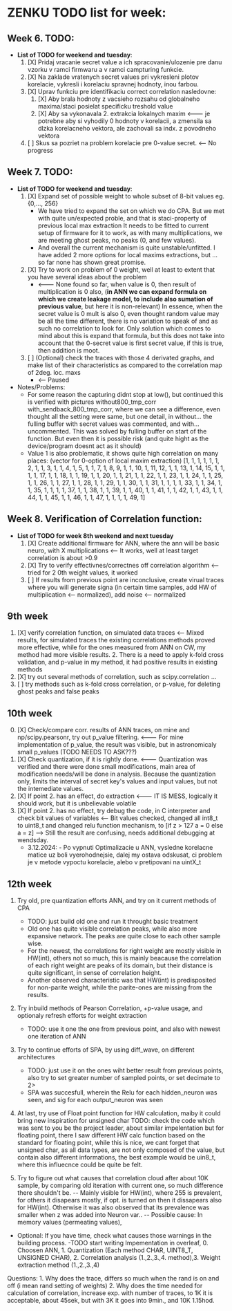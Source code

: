 # ZENKU TODO list for week:

## Week 6. TODO:
   - **List of TODO for weekend and tuesday**:
     1. [X] Pridaj vracanie secret value a ich spracovanie/ulozenie pre danu vzorku v ramci firmwaru a v ramci campturing funkcie.
     2. [X] Na zaklade vratenych secret values pri vykresleni plotov korelacie, vykresli i korelaciu spravnej hodnoty, inou farbou.
     3. [X] Uprav funkciu pre identifikaciu correct correlation nasledovne: 
        1. [X] Aby brala hodnoty z vacsieho rozsahu od globalneho maxima/staci posielat specificku treshold value
        2. [X] Aby sa vykonavala 2. extrakcia lokalnych maxim <--- je potrebne aby  si vyhodily 0 hodnoty v korelacii, a zmensila sa dlzka korelacneho vektora, ale zachovali sa indx. z povodneho vektora
     4. [ ] Skus sa pozriet na problem korelacie pre 0-value secret. <-- No progress

## Week 7. TODO:
   - **List of TODO for weekend and tuesday**:
     1. [X] Expand set of possible weight to whole subset of 8-bit values eg. {0,..., 256}
        - We have tried to expand the set on which we do CPA. But we met with quite un/expected proble, and that is staci-property of previous local max extraction
        It needs to be  fitted to current setup of firmware for it  to work, as with many multiplications, we are meeting ghost peaks, no peaks (0, and few values).
        - And overall the current mechanism is quite unstable/unfitted. I have added 2 more options for local maxims extractions, but ... so far none has shown  great promise.
     2. [X] Try to work on problem of 0 weight, well at least to extent that you have several ideas about the problem 
        - <--- None found so far, when value is 0, then result of 
        multiplication is 0 also,  (**in ANN we can expand formula on which we create leakage model, to include also sumation of previous value**, but here it is non-relevant)
        In essence, when the secret value is 0 mult is also 0, even thought random value may be all the time different, there is no variation to speak of and as such
        no correlation to look for. Only solution which comes to mind about this is expand that formula, but this does not take into account that the 0-secret value is 
        first secret value, if this is true, then addition is moot.
     3. [ ] (Optional) check the traces with those 4 derivated graphs, and make list of their characteristics as compared to the correlation map of 2deg. loc. maxs
         - <-- Paused
  - Notes/Problems: 
    -  For some reason the capturing didnt stop at low(), but continued this is verified with pictures without800_tmp_corr with_sendback_800_tmp_corr, where we can see
    a difference, even thought all the setting were same, but one detail, in without... the fulling buffer with secret values was commented, and with... uncommented. 
    This was solved by fulling buffer on start of the function. But even then it is possible risk (and quite hight as the device/program doesnt act as it should)
    - Value 1 is also problematic, it shows quite high correlation on many places: (vector for 0-option of local maxim extraction) [1, 1, 1, 1, 1, 1, 2, 1, 1, 3, 1, 1, 4, 1, 5, 1, 1, 7, 1, 8, 9, 1, 1, 10, 1, 11, 12, 1, 1, 13, 1, 14, 15, 1, 1, 1, 1, 17, 1, 1, 18, 1, 1, 19, 1, 1, 20, 1, 1, 21, 1, 1, 22, 1, 1, 23, 1, 1, 24, 1, 1, 25, 1, 1, 26, 1, 1, 27, 1, 1, 28, 1, 1, 29, 1, 1, 30, 1, 1, 31, 1, 1, 1, 1, 33, 1, 1, 34, 1, 1, 35, 1, 1, 1, 1, 37, 1, 1, 38, 1, 1, 39, 1, 1, 40, 1, 1, 41, 1, 1, 42, 1, 1, 43, 1, 1, 44, 1, 1, 45, 1, 1, 46, 1, 1, 47, 1, 1, 1, 1, 49, 1]
## Week 8. Verification of Correlation function:
  - **List of TODO for week 8th weekend and next tuesday**
    1. [X] Create additional firmware for ANN, where the ann will be basic neuro, with X multiplications <-- It works, well at least target correlation is about >0.9
    2. [X] Try to verify effectivnes/correctnes off correlation algorithm <-- tried for 2 0th weight values, it worked
    3. [ ] If results from previous point are inconclusive, create virual traces where you will generate signa
(in certain time samples, add HW of multiplication <-- normalized), add noise <-- normalized

## 9th week  
  1. [X] verify correlation function, on simulated data traces <-- Mixed results, for simulated traces the existing correlations methods proved more effective, while for the ones measured from ANN on CW, my method had more visible results.
     2. There is a need to apply k-fold cross validation, and p-value in my method, it had positive results in existing methods
  2. [X] try out several methods of correlation, such as scipy.correlation ...
  3. [ ] try methods such as k-fold cross correlation, or p-value, for deleting ghost peaks and false peaks

## 10th week 
  0. [X] Check/compare corr. results of ANN traces, on mine and np/scipy.pearsonr, try out p_value filtering. <--- For mine implementation of p_value, the result was visible, but in astronomicaly small p_values (TODO NEEDS TO ASK???)
  1. [X] Check quantization, if it is rightly done. <--- Quantization was verified and there were done small modifications, main area of modification needs/will be done in analysis. Because the quantization only, limits the interval of  secret key's values and input values, but  not the intemediate values.
  2. [X] If point 2. has an effect, do extraction <--- IT IS MESS, logically it should work, but it is unbelievable volatile
  3. [X] If point 2. has no effect, try debug the code, in C interpreter and check bit values of variables <-- Bit values checked, changed all int8_t to uint8_t and changed relu function mechanism, to [if z > 127 a = 0 else a = z]
       --> Still the result are confusing, needs additional debugging at wendsday.
     - 3.12.2024: - Po vypnuti Optimalizacie u ANN, vysledne korelacne matice uz boli vyerohodnejsie, dalej my ostava odskusat, ci problem je v metode vypoctu korelacie, alebo v pretipovani na uintX_t


## 12th week
1. Try old, pre quantization efforts ANN, and try on it current methods of CPA
   - TODO: just build old one and run it throught basic treatment
   - Old one has quite visible correlation peaks, while also more expansive network. The peaks are quite close to each other sample wise.
   - For the newest, the correlations for right weight are mostly visible in HW(int), others not so much, this is mainly beacause the correlation of each right weight are peaks of its domain, but their distance is quite significant, in sense of correlation height.
   - Another observed characteristic was that HW(int) is predisposited for non-parite weight, while the parite-ones are missing from the results.
2. Try inbuild methods of Pearson Correlation, +p-value usage, and optionaly refresh efforts for weight extraction
	- TODO: use it one the one from previous point, and also with newest one iteration of ANN
3. Try to continue efforts of SPA, by using diff_wave, on different architectures
	- TODO: just use it on the ones wiht better result from previous points, also try to set greater number of sampled points, or set decimate to 2>
    - SPA was succesfull, wherein the Relu for each hidden_neuron was seen, and sig for each output_neuron was seen
4. At last, try use of Float point function for HW calculation, maiby it could bring new inspiration for unsigned char
	TODO: check the code which was sent to you be the project leader, about similar impelentation but for floating point, there I saw different HW calc function based on the standard for floating point, while this is nice, we cant forget that unsigned char, as all data types, are not only composed of the value, but contain also different informations, the best example would be uin8_t, where this influecnce could be  quite be  felt. 

5. Try to figure out what causes that correlation cloud after about 10K sample, by comparing old iteration with current one, so much difference there shouldn't be.
    -- Mainly visible for HW(int), where 255 is prevalent, for others it disapears mostly, if opt. is turned on then it dissapears also for HW(int). Otherwise it was also observed that its prevalence was smaller when z was added into Neuron var..
    -- Possible cause: In memory values (permeating values),

- Optional: If you have time, check what causes those warnings in the building process.
 -TODO start writing Impementation in overleaf, 0. Choosen ANN, 1. Quantization (Each method CHAR, UINT8_T, UNSIGNED CHAR), 2. Correlation analysis (1.,2.,3.,4. method),3. Weight extraction method (1.,2.,3.,4)

Questions:
	1. Why does the trace, differs so much when the rand is on and off (i mean rand setting of weights)
	2. Why does the time needed for calculation of correlation, increase exp. with number of traces, to 1K it is acceptable, about 45sek, but with 3K it goes into 9min., and 10K 1.15hod.